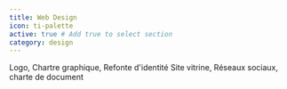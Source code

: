 ```yaml
---
title: Web Design
icon: ti-palette
active: true # Add true to select section
category: design
---
```

Logo, Chartre graphique, Refonte d'identité
Site vitrine, Réseaux sociaux, charte de document